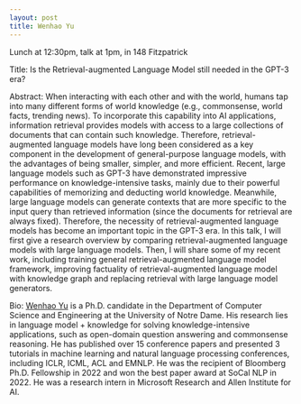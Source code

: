 ```yaml
---
layout: post
title: Wenhao Yu
---
```


Lunch at 12:30pm, talk at 1pm, in 148 Fitzpatrick

Title: Is the Retrieval-augmented Language Model still needed in the GPT-3 era?

Abstract: When interacting with each other and with the world, humans tap into many different forms of world knowledge (e.g., commonsense, world facts, trending news). To incorporate this capability into AI applications, information retrieval provides models with access to a large collections of documents that can contain such knowledge. Therefore, retrieval-augmented language models have long been considered as a key component in the development of general-purpose language models, with the advantages of being smaller, simpler, and more efficient. Recent, large language models such as GPT-3 have demonstrated impressive performance on knowledge-intensive tasks, mainly due to their powerful capabilities of memorizing and deducting world knowledge. Meanwhile, large language models can generate contexts that are more specific to the input query than retrieved information (since the documents for retrieval are always fixed). Therefore, the necessity of retrieval-augmented language models has become an important topic in the GPT-3 era. In this talk, I will first give a research overview by comparing retrieval-augmented language models with large language models. Then, I will share some of my recent work, including training general retrieval-augmented language model framework, improving factuality of retrieval-augmented language model with knowledge graph and replacing retrieval with large language model generators.

Bio: [Wenhao Yu](https://wyu97.github.io/) is a Ph.D. candidate in the Department of Computer Science and Engineering at the University of Notre Dame. His research lies in language model + knowledge for solving knowledge-intensive applications, such as open-domain question answering and commonsense reasoning. He has published over 15 conference papers and presented 3 tutorials in machine learning and natural language processing conferences, including ICLR, ICML, ACL and EMNLP. He was the recipient of Bloomberg Ph.D. Fellowship in 2022 and won the best paper award at SoCal NLP in 2022. He was a research intern in Microsoft Research and Allen Institute for AI.
